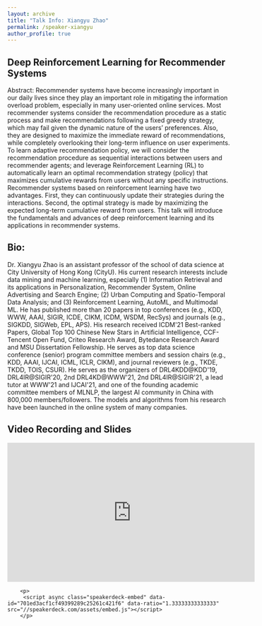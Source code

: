 ```yaml
---
layout: archive
title: "Talk Info: Xiangyu Zhao"
permalink: /speaker-xiangyu
author_profile: true
---
```


## Deep Reinforcement Learning for Recommender Systems

Abstract: Recommender systems have become increasingly important in our daily lives since they play an important role in mitigating the information overload problem, especially in many user-oriented online services. Most recommender systems consider the recommendation procedure as a static process and make recommendations following a fixed greedy strategy, which may fail given the dynamic nature of the users’ preferences. Also, they are designed to maximize the immediate reward of recommendations, while completely overlooking their long-term influence on user experiments. To learn adaptive recommendation policy, we will consider the recommendation procedure as sequential interactions between users and recommender agents; and leverage Reinforcement Learning (RL) to automatically learn an optimal recommendation strategy (policy) that maximizes cumulative rewards from users without any specific instructions. Recommender systems based on reinforcement learning have two advantages. First, they can continuously update their strategies during the interactions. Second, the optimal strategy is made by maximizing the expected long-term cumulative reward from users. This talk will introduce the fundamentals and advances of deep reinforcement learning and its applications in recommender systems.
## Bio:

Dr. Xiangyu Zhao is an assistant professor of the school of data science at City University of Hong Kong (CityU). His current research interests include data mining and machine learning, especially (1) Information Retrieval and its applications in Personalization, Recommender System, Online Advertising and Search Engine; (2) Urban Computing and Spatio-Temporal Data Analysis;  and (3) Reinforcement Learning, AutoML, and Multimodal ML. He has published more than 20 papers in top conferences (e.g., KDD, WWW, AAAI, SIGIR, ICDE, CIKM, ICDM, WSDM, RecSys) and journals (e.g., SIGKDD, SIGWeb, EPL, APS). His research received ICDM'21 Best-ranked Papers, Global Top 100 Chinese New Stars in Artificial Intelligence, CCF-Tencent Open Fund, Criteo Research Award, Bytedance Research Award and MSU Dissertation Fellowship. He serves as top data science conference (senior) program committee members and session chairs (e.g., KDD, AAAI, IJCAI, ICML, ICLR, CIKM), and journal reviewers (e.g., TKDE, TKDD, TOIS, CSUR). He serves as the organizers of DRL4KDD@KDD'19, DRL4IR@SIGIR'20, 2nd DRL4KD@WWW'21, 2nd DRL4IR@SIGIR'21, a lead tutor at WWW'21 and IJCAI'21, and one of the founding academic committee members of MLNLP, the largest AI community in China with 800,000 members/followers. The models and algorithms from his research have been launched in the online system of many companies.

## Video Recording and Slides
<tr>
  <td>
<p>
    <iframe width="560" height="315" src="https://www.youtube.com/embed/spx6Pocc104" frameborder="0" allow="autoplay; encrypted-media" allowfullscreen></iframe>
  </p>


        <p>
         <script async class="speakerdeck-embed" data-id="701ed3acf1cf49399289c25261c421f6" data-ratio="1.33333333333333" src="//speakerdeck.com/assets/embed.js"></script>
        </p>
  </td>

  </tr>
